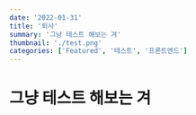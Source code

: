 ```yaml
---
date: '2022-01-31'
title: '퇴사'
summary: '그냥 테스트 해보는 겨'
thumbnail: './test.png'
categories: ['Featured', '테스트', '프론트엔드']
---
```


# 그냥 테스트 해보는 겨
